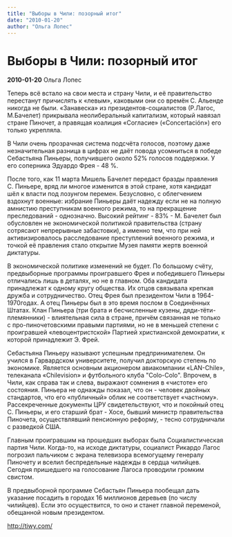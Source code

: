 ```yaml
---
title: "Выборы в Чили: позорный итог"
date: "2010-01-20"
author: "Ольга Лопес"
---
```


# Выборы в Чили: позорный итог

**2010-01-20** Ольга Лопес

Теперь всё встало на свои места и страну Чили, и её правительство перестанут причислять к «левым», каковыми они со времён С. Альенде никогда не были. «Занавеска» из президентов-социалистов (Р.Лагос, М.Бачелет) прикрывала неолиберальный капитализм, который навязал стране Пиночет, а правящая коалиция «Согласие» («Concertación») его только укрепляла. 

 

В Чили очень прозрачная система подсчёта голосов, поэтому даже незначительная разница в цифрах не даёт повода усомниться в победе Себастьяна Пиньеры, получившего около 52% голосов поддержки. У его соперника Эдуардо Фрея - 48 %. 

 

После того, как 11 марта Мишель Бачелет передаст бразды правления С. Пиньере, вряд ли многое изменится в этой стране, хотя кандидат шёл к власти под лозунгом перемен. Безусловно, с облегчением вздохнут военные: избрание Пиньеры даёт надежду если не на полную амнистию преступникам военного режима, то на прекращение преследований - однозначно. Высокий рейтинг - 83% - М. Бачелет был обусловлен не экономической политикой правительства (страну сотрясают непрерывные забастовки), а именно тем, что при ней активизировалось расследование преступлений военного режима, и точкой её правления стало открытие Музея памяти жертв военной диктатуры. 

 

В экономической политике изменений не будет. По большому счёту, предвыборные программы проигравшего Фрея и победившего Пиньеры отличались лишь в деталях, но не в главном. Оба кандидата принадлежат к одному кругу общества. Их отцов связывала крепкая дружба и сотрудничество. Отец Фрея был президентом Чили в 1964-1970годах. А отец Пиньеры был в это время послом в Соединённых Штатах. Клан Пиньера (три брата и бесчисленные кузены, дяди-тёти-племянники) - влиятельная сила в стране, причём связанная не только с про-пиночетовскими правыми партиями, но не в меньшей степени с проигравшей «левоцентристской» Партией христианской демократии, к которой принадлежит Э. Фрей. 

 

Себастьяна Пиньеру называют успешным предпринимателем. Он учился в Гарвардском университете, получил докторскую степень по экономике. Является основным акционером авиакомпании «LAN-Chile», телеканала «Chilevisiоn» и футбольного клуба "Colo-Colo". Впрочем, в Чили, как справа так и слева, выражают сомнения в «чистоте» его состояния. Пиньера не однажды показал, что он - человек двойных стандартов, что его «публичный» облик не соответствует «частному». Рассекреченные документы ЦРУ свидетельствуют, что и покойный отец С. Пиньеры, и его старший брат - Хосе, бывший министр правительства Пиночета, осуществлявший пенсионную реформу, - тесно сотрудничали с разведкой США. 

 

Главным проигравшим на прошедших выборах была Социалистическая партия Чили. Когда-то, на исходе диктатуры, социалист Рикардо Лагос погрозил пальчиком с экрана телевизора всемогущему генералу Пиночету и вселил беспредельные надежды в сердца чилийцев. Сегодня пришедшего на голосование Лагоса проводили громким свистом. 

 

В предвыборной программе Себастьян Пиньера пообещал дать указание посадить в городах 16 миллионов деревьев (по числу чилийцев). Если это осуществится, то оно и станет главной переменой, обещанной новым президентом.



http://tiwy.com/